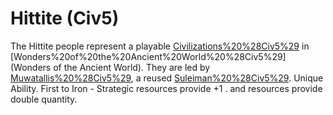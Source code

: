 # Hittite (Civ5)

The Hittite people represent a playable [Civilizations%20%28Civ5%29](civilization) in [Wonders%20of%20the%20Ancient%20World%20%28Civ5%29](Wonders of the Ancient World). They are led by [Muwatallis%20%28Civ5%29](Muwatallis), a reused [Suleiman%20%28Civ5%29](Suleiman).
Unique Ability.
First to Iron - Strategic resources provide +1 . and resources provide double quantity.